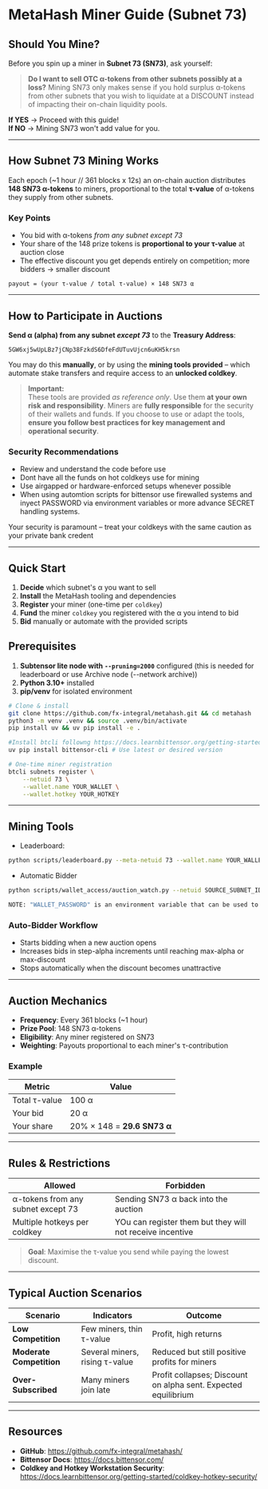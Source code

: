# MetaHash Miner Guide (Subnet 73)

## Should You Mine?

Before you spin up a miner in **Subnet 73 (SN73)**, ask yourself:

> **Do I want to sell OTC α-tokens from other subnets possibly at a loss?**
> Mining SN73 only makes sense if you hold surplus α-tokens from other subnets that you wish to liquidate at a DISCOUNT instead of impacting their on-chain liquidity pools.

**If YES** → Proceed with this guide!  
**If NO** → Mining SN73 won't add value for you.

---

## How Subnet 73 Mining Works

Each epoch (~1 hour // 361 blocks x 12s) an on-chain auction distributes **148 SN73 α-tokens** to miners, proportional to the total **τ-value** of α-tokens they supply from other subnets.


### Key Points
- You bid with α-tokens *from any subnet except 73*
- Your share of the 148 prize tokens is **proportional to your τ-value** at auction close
- The effective discount you get depends entirely on competition; more bidders → smaller discount

```
payout = (your τ-value / total τ-value) × 148 SN73 α
```

---

## How to Participate in Auctions

**Send α (alpha) from any subnet _except 73_** to the **Treasury Address**:

`5GW6xj5wUpLBz7jCNp38FzkdS6DfeFdUTuvUjcn6uKH5krsn`


You may do this **manually**, or by using the **mining tools provided** – which automate stake transfers and require access to an **unlocked coldkey**.

> **Important:**  
> These tools are provided _as reference only_. Use them **at your own risk and responsibility**. Miners are **fully responsible** for the security of their wallets and funds. If you choose to use or adapt the tools, **ensure you follow best practices for key management and operational security**.

### Security Recommendations

- Review and understand the code before use  
- Dont have all the funds on hot coldkeys use for mining
- Use airgapped or hardware-enforced setups whenever possible
- When using automtion scripts for bittensor use firewalled systems and inyect PASSWORD via environment variables or more advance SECRET handling systems.

Your security is paramount – treat your coldkeys with the same caution as your private bank credent

---

## Quick Start

1. **Decide** which subnet's α you want to sell  
2. **Install** the MetaHash tooling and dependencies  
3. **Register** your miner (one-time per `coldkey`)  
4. **Fund** the miner `coldkey` you registered with the α you intend to bid  
5. **Bid** manually or automate with the provided scripts

## Prerequisites
1. **Subtensor lite node with `--pruning=2000`** configured (this is needed for leaderboard or use Archive node (--network archive))
2. **Python 3.10+** installed
3. **pip/venv** for isolated environment


```bash
# Clone & install
git clone https://github.com/fx-integral/metahash.git && cd metahash
python3 -m venv .venv && source .venv/bin/activate
pip install uv && uv pip install -e .

#Install btcli followng https://docs.learnbittensor.org/getting-started/install-btcli
uv pip install bittensor-cli # Use latest or desired version

# One-time miner registration
btcli subnets register \
    --netuid 73 \
    --wallet.name YOUR_WALLET \
    --wallet.hotkey YOUR_HOTKEY
```

---

## Mining Tools

- Leaderboard:
```bash
python scripts/leaderboard.py --meta-netuid 73 --wallet.name YOUR_WALLET --wallet.hotkey YOUR_HOTKEY --network archive
```
- Automatic Bidder
```bash
python scripts/wallet_access/auction_watch.py --netuid SOURCE_SUBNET_ID --source-hotkey SOURCE_HOTKEY_ADDRESS --wallet.name YOUR_WALLET --wallet.hotkey YOUR_HOTKEY --max-alpha 100 --step-alpha 5 --max-discount 8
```

```bash
NOTE: "WALLET_PASSWORD" is an environment variable that can be used to automate wallet operations.  
```

### Auto-Bidder Workflow
- Starts bidding when a new auction opens
- Increases bids in step-alpha increments until reaching max-alpha or max-discount
- Stops automatically when the discount becomes unattractive

---

## Auction Mechanics

- **Frequency**: Every 361 blocks (~1 hour)
- **Prize Pool**: 148 SN73 α-tokens
- **Eligibility**: Any miner registered on SN73
- **Weighting**: Payouts proportional to each miner's τ-contribution

### Example

| Metric | Value |
|-----------|----------|
| Total τ-value | 100 α |
| Your bid | 20 α |
| Your share | 20% × 148 = **29.6 SN73 α** |

---

## Rules & Restrictions

| **Allowed** | **Forbidden** |
|----------------|------------------|
| α-tokens from any subnet except 73 | Sending SN73 α back into the auction |
| Multiple hotkeys per coldkey | YOu can register them but they will not receive incentive |

> **Goal**: Maximise the τ-value you send while paying the lowest discount.

---

## Typical Auction Scenarios

| Scenario | Indicators | Outcome |
|-------------|---------------|------------|
| **Low Competition** | Few miners, thin τ-value | Profit, high returns |
| **Moderate Competition** | Several miners, rising τ-value | Reduced but still positive profits for miners |
| **Over-Subscribed** | Many miners join late | Profit collapses; Discount on alpha sent. Expected equilibrium |

---

## Resources

- **GitHub**: https://github.com/fx-integral/metahash/
- **Bittensor Docs**: https://docs.bittensor.com/
- **Coldkey and Hotkey Workstation Security**: https://docs.learnbittensor.org/getting-started/coldkey-hotkey-security/
